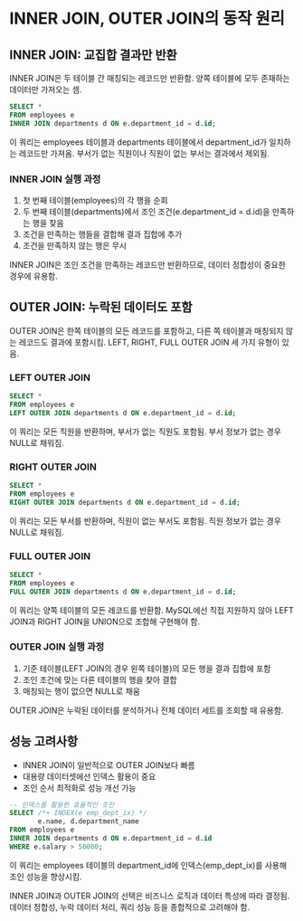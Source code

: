 # INNER JOIN, OUTER JOIN의 동작 원리

## INNER JOIN: 교집합 결과만 반환

INNER JOIN은 두 테이블 간 매칭되는 레코드만 반환함. 양쪽 테이블에 모두 존재하는 데이터만 가져오는 셈.

```sql
SELECT *
FROM employees e
INNER JOIN departments d ON e.department_id = d.id;
```

이 쿼리는 employees 테이블과 departments 테이블에서 department_id가 일치하는 레코드만 가져옴. 부서가 없는 직원이나 직원이 없는 부서는 결과에서 제외됨.

### INNER JOIN 실행 과정

1. 첫 번째 테이블(employees)의 각 행을 순회
2. 두 번째 테이블(departments)에서 조인 조건(e.department_id = d.id)을 만족하는 행을 찾음
3. 조건을 만족하는 행들을 결합해 결과 집합에 추가
4. 조건을 만족하지 않는 행은 무시

INNER JOIN은 조인 조건을 만족하는 레코드만 반환하므로, 데이터 정합성이 중요한 경우에 유용함.

## OUTER JOIN: 누락된 데이터도 포함

OUTER JOIN은 한쪽 테이블의 모든 레코드를 포함하고, 다른 쪽 테이블과 매칭되지 않는 레코드도 결과에 포함시킴. LEFT, RIGHT, FULL OUTER JOIN 세 가지 유형이 있음.

### LEFT OUTER JOIN

```sql
SELECT *
FROM employees e
LEFT OUTER JOIN departments d ON e.department_id = d.id;
```

이 쿼리는 모든 직원을 반환하며, 부서가 없는 직원도 포함됨. 부서 정보가 없는 경우 NULL로 채워짐.

### RIGHT OUTER JOIN

```sql
SELECT *
FROM employees e
RIGHT OUTER JOIN departments d ON e.department_id = d.id;
```

이 쿼리는 모든 부서를 반환하며, 직원이 없는 부서도 포함됨. 직원 정보가 없는 경우 NULL로 채워짐.

### FULL OUTER JOIN

```sql
SELECT *
FROM employees e
FULL OUTER JOIN departments d ON e.department_id = d.id;
```

이 쿼리는 양쪽 테이블의 모든 레코드를 반환함. MySQL에선 직접 지원하지 않아 LEFT JOIN과 RIGHT JOIN을 UNION으로 조합해 구현해야 함.

### OUTER JOIN 실행 과정

1. 기준 테이블(LEFT JOIN의 경우 왼쪽 테이블)의 모든 행을 결과 집합에 포함
2. 조인 조건에 맞는 다른 테이블의 행을 찾아 결합
3. 매칭되는 행이 없으면 NULL로 채움

OUTER JOIN은 누락된 데이터를 분석하거나 전체 데이터 세트를 조회할 때 유용함.

## 성능 고려사항

- INNER JOIN이 일반적으로 OUTER JOIN보다 빠름
- 대용량 데이터셋에선 인덱스 활용이 중요
- 조인 순서 최적화로 성능 개선 가능

```sql
-- 인덱스를 활용한 효율적인 조인
SELECT /*+ INDEX(e emp_dept_ix) */
       e.name, d.department_name
FROM employees e
INNER JOIN departments d ON e.department_id = d.id
WHERE e.salary > 50000;
```

이 쿼리는 employees 테이블의 department_id에 인덱스(emp_dept_ix)를 사용해 조인 성능을 향상시킴.

INNER JOIN과 OUTER JOIN의 선택은 비즈니스 로직과 데이터 특성에 따라 결정됨. 데이터 정합성, 누락 데이터 처리, 쿼리 성능 등을 종합적으로 고려해야 함.
